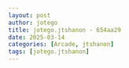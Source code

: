 ```yaml
---
layout: post
author: jotego
title: jotego.jtshanon - 654aa29
date: 2025-03-14
categories: [Arcade, jtshanon]
tags: [jotego.jtshanon]
---
```


